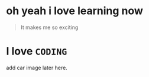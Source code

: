 # oh yeah i love learning now

> It makes me so exciting 

# I love `CODING`   

add car image later here.